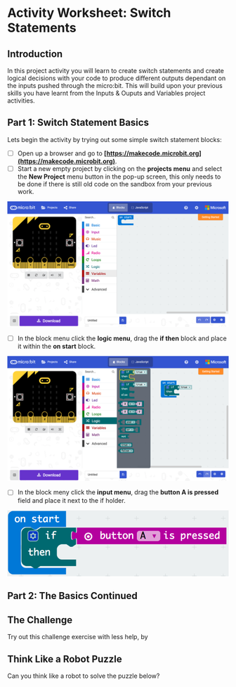 # Activity Worksheet: Switch Statements

## Introduction
In this project activity you will learn to create switch statements and create logical decisions with your code to produce different outputs dependant on the inputs pushed through the micro:bit. This will build upon your previous skills you have learnt from the Inputs & Ouputs and Variables project activities.

## Part 1: Switch Statement Basics
Lets begin the activity by trying out some simple switch statement blocks:

- [ ] Open up a browser and go to **[https://makecode.microbit.org](https://makecode.microbit.org)**.
- [ ] Start a new empty project by clicking on the **projects menu** and select the **New Project** menu button in the pop-up screen, this only needs to be done if there is still old code on the sandbox from your previous work.
<div style="text-align:center"><img src ="../Assets/microbit-mainpage.png" /></div>

- [ ] In the block menu click the **logic menu**, drag the **if then** block and place it within the **on start** block.
<div style="text-align:center"><img src ="../Assets/microbit-ifelse.png" /></div>

- [ ] In the block meny click the **input menu**, drag the **button A is pressed** field and place it next to the if holder.  
<div style="text-align:center"><img src ="../Assets/microbit-ifelse-empty.png" /></div>

## Part 2: The Basics Continued

## The Challenge
Try out this challenge exercise with less help, by


## Think Like a Robot Puzzle
Can you think like a robot to solve the puzzle below?